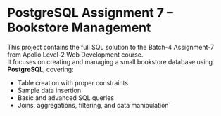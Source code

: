 # PostgreSQL Assignment 7 – Bookstore Management

This project contains the full SQL solution to the Batch-4 Assignment-7 from Apollo Level-2 Web Development course.  
It focuses on creating and managing a small bookstore database using **PostgreSQL**, covering:

- Table creation with proper constraints
- Sample data insertion
- Basic and advanced SQL queries
- Joins, aggregations, filtering, and data manipulation`